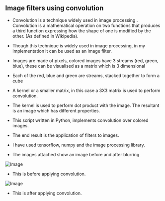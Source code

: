 
## Image filters using convolution ##

- Convolution is a technique widely used in image processing . Convolution is a mathematical operation on two functions that produces a third function expressing how the shape of one is modified by the other. (As defined in Wikipedia).

- Though this technique is widely used in image processing, in my implementation it can be used as an image filter.

- Images are made of pixels, colored images have 3 streams (red, green, blue), these can be visualised as a matrix which is 3 dimensional
- Each of the red, blue and green are streams, stacked together to form a cube

- A kernel or a smaller matrix, in this case a 3X3 matrix is used to perform convolution.

- The kernel is used to perform dot product with the image. The resultant is an image which has different properties.

- This script written in Python, implements convolution over colored images.

- The end result is the application of filters to images.

- I have used tensorflow, numpy and the image processing library.

- The images attached show an image before and after blurring.

![Image]("./images/before.png")

- This is before applying convolution.

![Image]("./images/after.png")

- This is after applying convolution.

